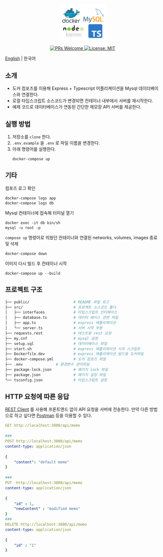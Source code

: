 <p align="center">
  <img style="width:30%" src="./public/img/logo.png">
</p>

<p align="center">
  <a href="http://makeapullrequest.com">
    <img src="https://img.shields.io/badge/PRs-welcome-brightgreen.svg?style=flat" alt="PRs Welcome">
  </a>
  <a href="https://opensource.org/licenses/MIT">
    <img src="https://img.shields.io/badge/License-MIT-blue.svg" alt="License: MIT">
  </a>
</p>

[English](./README.md)  | 한국어

## 소개

- 도커 컴포즈를 이용해 Express + Typescript 어플리케이션을 Mysql 데이터베이스와 연결한다.
- 로컬 타입스크립트 소스코드가 변경되면 컨테이너 내부에서 서버를 재시작한다.
- 예제 코드로 데이터베이스가 연동된 간단한 메모장 API 서버를 제공한다. 

## 실행 방법

1. 저장소를 `clone` 한다.
2. `.env.example` 을 `.env` 로 파일 이름을 변경한다.
3. 아래 명령어를 실행한다.
    ```
    docker-compose up
    ``` 

## 기타

컴포즈 로그 확인
```
docker-compose logs app
docker-compose logs db
```
Mysql 컨테이너에 접속해 터미널 열기
```
docker exec -it db bin/sh
mysql -u root -p 
```
`compose up` 명령어로 띄웠던 컨테이너와 연결된 networks, volumes, images 종료 및 삭제 
```
docker-compose down
```
이미지 다시 빌드 후 컨테이너 시작
```
docker-compose up --build
```

## 프로젝트 구조

```bash
├── public/                    # README 파일 로고
├── src/                       # 프로젝트 소스코드 폴더
│   ├── interfaces             # 타입스크립트 인터페이스
│   ├── database.ts            # 데이터 베이스 관련 파일
│   ├── app.ts                 # express 애플리케이션 
│   └── server.ts              # 서버 시작 부분 
├── requests.rest              # 테스트용 rest 요청
├── my.cnf                     # mysql 설정
├── setup.sql                  # 데이터베이스 파일 
├── start.sh                   # express 애플리케이션 시작 스크립트 
├── Dockerfile.dev             # express 애플리케이션 빌드용 도커파일
├── docker-compose.yml         # 도커 컴포즈 파일
├── .env               # 환경변수 관리파일 
├── package-lock.json          # 패키지 lock 파일
├── package.json               # 패키지 설정 파일
└── tsconfig.json              # 타입스크립트 설정
```

## HTTP 요청에 따른 응답

<a href="https://marketplace.visualstudio.com/items?itemName=humao.rest-client">REST Client</a> 를 사용해 프론트엔드 없이 API 요청을 서버에 전송한다. 만약 다른 방법으로 하고 싶다면 <a href="https://www.postman.com/ ">Postman</a> 등을 이용할 수 있다.
```yaml
GET http://localhost:3000/api/memo

### 
POST http://localhost:3000/api/memo
content-type: application/json

{
    "content": "default memo"
}

###
PUT  http://localhost:3000/api/memo
content-type: application/json

{
    "id" : 1,
    "newContent" : "modified memo"
}
###
DELETE http://localhost:3000/api/memo
content-type: application/json

{
    "id" : "1"
}
```
 
